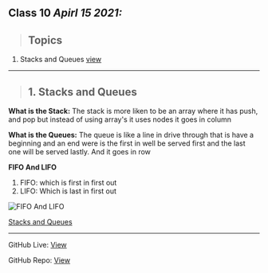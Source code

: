## Class 10  *Apirl 15 2021:*

> ## Topics

  1.  Stacks and Queues [view](https://codefellows.github.io/common_curriculum/data_structures_and_algorithms/Code_401/class-10/resources/stacks_and_queues.html)
   
---

> ## 1. Stacks and Queues 

**What is the Stack:** The stack is more liken to be an array where it has push, and pop but instead of using array's it  uses nodes it goes in column

**What is the Queues:** The queue is like a line in drive through  that is have a beginning and an end were is the first in well be served first and the last one will be served lastly. And it goes in row

**FIFO And LIFO**

1. FIFO: which is first in first out 
2. LIFO: Which is last in first out

![FIFO And LIFO](https://miro.medium.com/max/340/1*gElPyOaYbFQPIDm5ucI8MQ.png)

[Stacks and Queues](https://www.youtube.com/watch?v=JvGZh_BdF-8)

---

GitHub Live: [View](https://anassawalha95.github.io/reading-notes/Code%20401/Class%2010)

GitHub Repo: [View](https://github.com/anassawalha95/reading-notes/tree/main/Code%20401)
